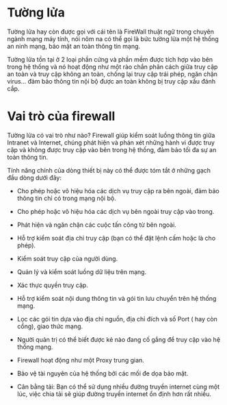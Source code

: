 # Tường lửa

Tường lửa hay còn được gọi với cái tên là FireWall thuật ngữ trong chuyên ngành mạng máy tính, nói nôm na có thể gọi là bức tường lửa một hệ thống an ninh mạng, bảo mật an toàn thông tin mạng.

Tường lửa tồn tại ở 2 loại phần cứng và phần mềm được tích hợp vào bên trong hệ thống và nó hoạt động như một rào chắn phân cách giữa truy cập an toàn và truy cập không an toàn, chống lại truy cập trái phép, ngăn chặn virus… đảm bảo thông tin nội bộ được an toàn không bị truy cập xấu đánh cắp.

# Vai trò của firewall

Tường lửa có vai trò như nào?
Firewall giúp kiểm soát luồng thông tin giữa Intranet và Internet, chúng phát hiện và phán xét những hành vi được truy cập và không được truy cập vào bên trong hệ thống, đảm bảo tối đa sự an toàn thông tin.

Tính năng chính của dòng thiết bị này có thể được tóm tắt ở những gạch đầu dòng dưới đây:

- Cho phép hoặc vô hiệu hóa các dịch vụ truy cập ra bên ngoài, đảm bảo thông tin chỉ có trong mạng nội bộ.

- Cho phép hoặc vô hiệu hóa các dịch vụ bên ngoài truy cập vào trong.

- Phát hiện và ngăn chặn các cuộc tấn công từ bên ngoài.

- Hỗ trợ kiểm soát địa chỉ truy cập (bạn có thể đặt lệnh cấm hoặc là cho phép).

- Kiểm soát truy cập của người dùng.

- Quản lý và kiểm soát luồng dữ liệu trên mạng.

- Xác thực quyền truy cập.

- Hỗ trợ kiểm soát nội dung thông tin và gói tin lưu chuyển trên hệ thống mạng.

- Lọc các gói tin dựa vào địa chỉ nguồn, địa chỉ đích và số Port ( hay còn cổng), giao thức mạng.

- Người quản trị có thể biết được kẻ nào đang cố gắng để truy cập vào hệ thống mạng.

- Firewall hoạt động như một Proxy trung gian.

- Bảo vệ tài nguyên của hệ thống bởi các mối đe dọa bảo mật.

- Cân bằng tải: Bạn có thể sử dụng nhiều đường truyền internet cùng một lúc, việc chia tải sẽ giúp đường truyền internet ổn định hơn rất nhiều.
